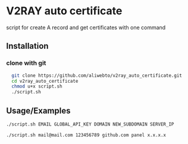 
# V2RAY auto certificate

script for create A record and get certificates with one command



## Installation

### clone with git
```bash
  git clone https://github.com/aliwebto/v2ray_auto_certificate.git
  cd v2ray_auto_certificate
  chmod u+x script.sh
  ./script.sh
```

## Usage/Examples

```bash
./script.sh EMAIL GLOBAL_API_KEY DOMAIN NEW_SUBDOMAIN SERVER_IP
```
```bash
./script.sh mail@mail.com 123456789 github.com panel x.x.x.x
```
